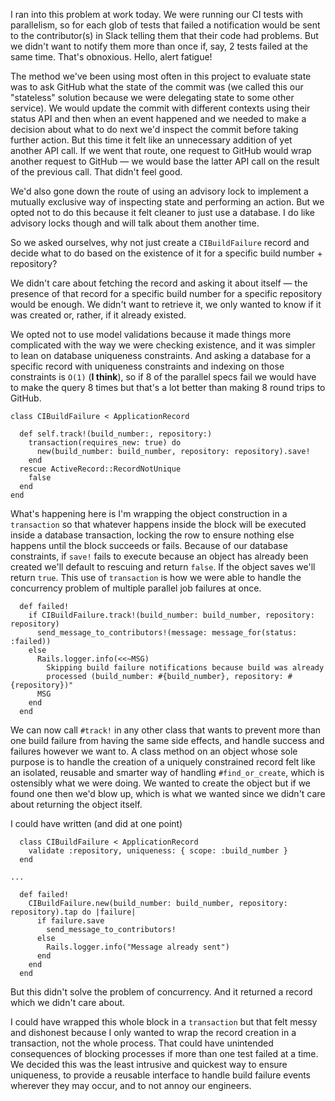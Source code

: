 I ran into this problem at work today. We were running our CI tests with parallelism, so for each glob of tests that failed a notification would be sent to the contributor(s) in Slack telling them that their code had problems. But we didn't want to notify them more than once if, say, 2 tests failed at the same time. That's obnoxious. Hello, alert fatigue!

The method we've been using most often in this project to evaluate state was to ask GitHub what the state of the commit was (we called this our "stateless" solution because we were delegating state to some other service). We would update the commit with different contexts using their status API and then when an event happened and we needed to make a decision about what to do next we'd inspect the commit before taking further action. But this time it felt like an unnecessary addition of yet another API call. If we went that route, one request to GitHub would wrap another request to GitHub — we would base the latter API call on the result of the previous call. That didn't feel good.

We'd also gone down the route of using an advisory lock to implement a mutually exclusive way of inspecting state and performing an action. But we opted not to do this because it felt cleaner to just use a database. I do like advisory locks though and will talk about them another time.

So we asked ourselves, why not just create a `CIBuildFailure` record and decide what to do based on the existence of it for a specific build number + repository?

We didn't care about fetching the record and asking it about itself — the presence of that record for a specific build number for a specific repository would be enough. We didn't want to retrieve it, we only wanted to know if it was created or, rather, if it already existed.

We opted not to use model validations because it made things more complicated with the way we were checking existence, and it was simpler to lean on database uniqueness constraints. And asking a database for a specific record with uniqueness constraints and indexing on those constraints is `O(1)` (**I think**), so if 8 of the parallel specs fail we would have to make the query 8 times but that's a lot better than making 8 round trips to GitHub.

```
class CIBuildFailure < ApplicationRecord

  def self.track!(build_number:, repository:)
    transaction(requires_new: true) do
      new(build_number: build_number, repository: repository).save!
    end
  rescue ActiveRecord::RecordNotUnique
    false
  end
end
```

What's happening here is I'm wrapping the object construction in a `transaction` so that whatever happens inside the block will be executed inside a database transaction, locking the row to ensure nothing else happens until the block succeeds or fails. Because of our database constraints, if `save!` fails to execute because an object has already been created we'll default to rescuing and return `false`. If the object saves we'll return `true`. This use of `transaction` is how we were able to handle the concurrency problem of multiple parallel job failures at once.

```
  def failed!
    if CIBuildFailure.track!(build_number: build_number, repository: repository)
      send_message_to_contributors!(message: message_for(status: :failed))
    else
      Rails.logger.info(<<~MSG)
        Skipping build failure notifications because build was already 
        processed (build_number: #{build_number}, repository: #{repository})"
      MSG
    end
  end
```

We can now call `#track!` in any other class that wants to prevent more than one build failure from having the same side effects, and handle success and failures however we want to. A class method on an object whose sole purpose is to handle the creation of a uniquely constrained record felt like an isolated, reusable and smarter way of handling `#find_or_create`, which is ostensibly what we were doing. We wanted to create the object but if we found one then we'd blow up, which is what we wanted since we didn't care about returning the object itself.

I could have written (and did at one point)

```
  class CIBuildFailure < ApplicationRecord
    validate :repository, uniqueness: { scope: :build_number }
  end

...

  def failed!
    CIBuildFailure.new(build_number: build_number, repository: repository).tap do |failure|
      if failure.save
        send_message_to_contributors!
      else
        Rails.logger.info("Message already sent")
      end
    end
  end
```

But this didn't solve the problem of concurrency. And it returned a record which we didn't care about.

I could have wrapped this whole block in a `transaction` but that felt messy and dishonest because I only wanted to wrap the record creation in a transaction, not the whole process. That could have unintended consequences of blocking processes if more than one test failed at a time. We decided this was the least intrusive and quickest way to ensure uniqueness, to provide a reusable interface to handle build failure events wherever they may occur, and to not annoy our engineers.
